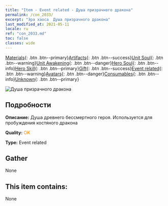 ```yaml
---
title: "Item - Event related - Душа призрачного дракона"
permalink: /con_2033/
excerpt: "Эра хаоса  Душа призрачного дракона"
last_modified_at: 2021-05-11
locale: ru
ref: "con_2033.md"
toc: false
classes: wide
---
```

 [Materials](/ItemsRU/){: .btn .btn--primary}[Artifacts](/ItemsRU/Artifacts/){: .btn .btn--success}[Unit Soul](/ItemsRU/UnitSoul/){: .btn .btn--warning}[Unit Awakening](/ItemsRU/UnitAwakening/){: .btn .btn--danger}[Hero Soul](/ItemsRU/HeroSoul/){: .btn .btn--info}[Hero Skill](/ItemsRU/HeroSkill/){: .btn .btn--primary}[Gift](/ItemsRU/Gift/){: .btn .btn--success}[Event related](/ItemsRU/Events/){: .btn .btn--warning}[Avatars](/ItemsRU/Avatars/){: .btn .btn--danger}[Consumables](/ItemsRU/Consumables/){: .btn .btn--info}[Unknown](/ItemsRU/Unknown/){: .btn .btn--primary}

 ![Душа призрачного дракона](/images/t/juexing_307.png)

## Подробности
 **Описание:** Душа древнего бессмертного героя. Используется для пробуждения костяного дракона

 **Quality:** <span style="color: #FF8C00">OK</span>

 **Type:** Event related

## Gather

  None

## This item contains:

  None

